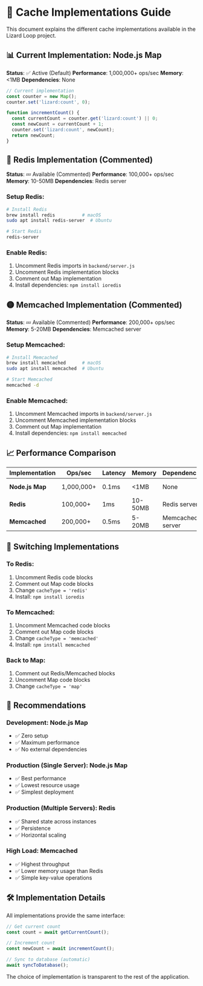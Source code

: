 # 🚀 Cache Implementations Guide

This document explains the different cache implementations available in the Lizard Loop project.

## 📊 Current Implementation: Node.js Map

**Status**: ✅ Active (Default)
**Performance**: 1,000,000+ ops/sec
**Memory**: <1MB
**Dependencies**: None

```javascript
// Current implementation
const counter = new Map();
counter.set('lizard:count', 0);

function incrementCount() {
  const currentCount = counter.get('lizard:count') || 0;
  const newCount = currentCount + 1;
  counter.set('lizard:count', newCount);
  return newCount;
}
```

## 🔴 Redis Implementation (Commented)

**Status**: 💤 Available (Commented)
**Performance**: 100,000+ ops/sec
**Memory**: 10-50MB
**Dependencies**: Redis server

### Setup Redis:
```bash
# Install Redis
brew install redis          # macOS
sudo apt install redis-server  # Ubuntu

# Start Redis
redis-server
```

### Enable Redis:
1. Uncomment Redis imports in `backend/server.js`
2. Uncomment Redis implementation blocks
3. Comment out Map implementation
4. Install dependencies: `npm install ioredis`

## 🟡 Memcached Implementation (Commented)

**Status**: 💤 Available (Commented)
**Performance**: 200,000+ ops/sec
**Memory**: 5-20MB
**Dependencies**: Memcached server

### Setup Memcached:
```bash
# Install Memcached
brew install memcached      # macOS
sudo apt install memcached  # Ubuntu

# Start Memcached
memcached -d
```

### Enable Memcached:
1. Uncomment Memcached imports in `backend/server.js`
2. Uncomment Memcached implementation blocks
3. Comment out Map implementation
4. Install dependencies: `npm install memcached`

## 📈 Performance Comparison

| Implementation | Ops/sec | Latency | Memory | Dependencies | Scalability |
|----------------|---------|---------|--------|--------------|-------------|
| **Node.js Map** | 1,000,000+ | 0.1ms | <1MB | None | ❌ Single instance |
| **Redis** | 100,000+ | 1ms | 10-50MB | Redis server | ✅ Multi-instance |
| **Memcached** | 200,000+ | 0.5ms | 5-20MB | Memcached server | ✅ Multi-instance |

## 🔄 Switching Implementations

### To Redis:
1. Uncomment Redis code blocks
2. Comment out Map code blocks
3. Change `cacheType = 'redis'`
4. Install: `npm install ioredis`

### To Memcached:
1. Uncomment Memcached code blocks
2. Comment out Map code blocks
3. Change `cacheType = 'memcached'`
4. Install: `npm install memcached`

### Back to Map:
1. Comment out Redis/Memcached blocks
2. Uncomment Map code blocks
3. Change `cacheType = 'map'`

## 🎯 Recommendations

### **Development**: Node.js Map
- ✅ Zero setup
- ✅ Maximum performance
- ✅ No external dependencies

### **Production (Single Server)**: Node.js Map
- ✅ Best performance
- ✅ Lowest resource usage
- ✅ Simplest deployment

### **Production (Multiple Servers)**: Redis
- ✅ Shared state across instances
- ✅ Persistence
- ✅ Horizontal scaling

### **High Load**: Memcached
- ✅ Highest throughput
- ✅ Lower memory usage than Redis
- ✅ Simple key-value operations

## 🛠️ Implementation Details

All implementations provide the same interface:

```javascript
// Get current count
const count = await getCurrentCount();

// Increment count
const newCount = await incrementCount();

// Sync to database (automatic)
await syncToDatabase();
```

The choice of implementation is transparent to the rest of the application.
